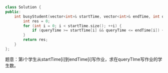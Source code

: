 ```CPP
class Solution {
public:
    int busyStudent(vector<int>& startTime, vector<int>& endTime, int queryTime) {
        int res = 0;
        for (int i = 0; i < startTime.size(); ++i) {
            if (queryTime >= startTime[i] && queryTime <= endTime[i]) ++res;
        }
        return res;
    }
};
```

题意：第i个学生从startTime[i]到endTime[i]写作业，求在queryTIme写作业的学生数。